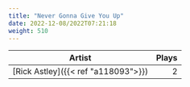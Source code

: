 ```yaml
---
title: "Never Gonna Give You Up"
date: 2022-12-08/2022T07:21:18
weight: 510
---
```




 Artist | Plays 
----- | -----:
[Rick Astley]({{< ref "a118093">}}) | 2
